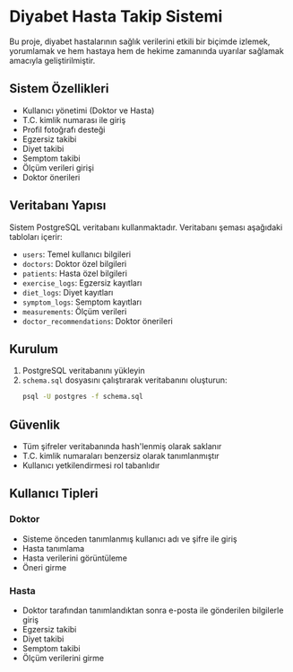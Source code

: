 # Diyabet Hasta Takip Sistemi

Bu proje, diyabet hastalarının sağlık verilerini etkili bir biçimde izlemek, yorumlamak ve hem hastaya hem de hekime zamanında uyarılar sağlamak amacıyla geliştirilmiştir.

## Sistem Özellikleri

- Kullanıcı yönetimi (Doktor ve Hasta)
- T.C. kimlik numarası ile giriş
- Profil fotoğrafı desteği
- Egzersiz takibi
- Diyet takibi
- Semptom takibi
- Ölçüm verileri girişi
- Doktor önerileri

## Veritabanı Yapısı

Sistem PostgreSQL veritabanı kullanmaktadır. Veritabanı şeması aşağıdaki tabloları içerir:

- `users`: Temel kullanıcı bilgileri
- `doctors`: Doktor özel bilgileri
- `patients`: Hasta özel bilgileri
- `exercise_logs`: Egzersiz kayıtları
- `diet_logs`: Diyet kayıtları
- `symptom_logs`: Semptom kayıtları
- `measurements`: Ölçüm verileri
- `doctor_recommendations`: Doktor önerileri

## Kurulum

1. PostgreSQL veritabanını yükleyin
2. `schema.sql` dosyasını çalıştırarak veritabanını oluşturun:
   ```bash
   psql -U postgres -f schema.sql
   ```

## Güvenlik

- Tüm şifreler veritabanında hash'lenmiş olarak saklanır
- T.C. kimlik numaraları benzersiz olarak tanımlanmıştır
- Kullanıcı yetkilendirmesi rol tabanlıdır

## Kullanıcı Tipleri

### Doktor
- Sisteme önceden tanımlanmış kullanıcı adı ve şifre ile giriş
- Hasta tanımlama
- Hasta verilerini görüntüleme
- Öneri girme

### Hasta
- Doktor tarafından tanımlandıktan sonra e-posta ile gönderilen bilgilerle giriş
- Egzersiz takibi
- Diyet takibi
- Semptom takibi
- Ölçüm verilerini girme 
